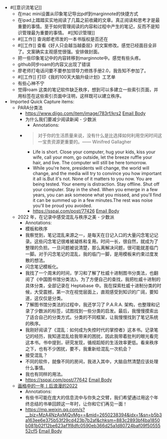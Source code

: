 - #[[意识流笔记]] 
    - 在mac mini设置从印象笔记导出pdf到marginnote的快捷方式
    - 在ipad上踏踏实实地阅读了几篇之前收藏的文章。真正阅读和思考才是最重要的事情。至于如何管理阅读的内容和过程中产生的笔记，反而不是知识管理最为重要的事情。 
      #[[知识管理]]
    - #[[工作]] 查询郎老师发的一本书版权是否还在
    - #[[工作]] 查看《好人只会越当越委屈》的文案修改。感觉已经面目全非了。文案确实主观感觉很强。安排做封面。
    - 把一些印象笔记中的内容转移到marginnote中。感觉有些头疼。
    - github同步roam的内容又出现了错误
    - 廖老师打电话问要不要参加领导力修炼手册2.0，我告知不参加了。
    - #[[工作]] 打印《我的100天大脑升级计划》工艺单 
    - 有些心神不宁
    - 觉得roam 这类的笔记软件缺乏秩序，想到可以多建立一些索引页面，并用标签在这些索引页面中注明，这样既可以建立秩序。
- Imported Quick Capture items:
    - PARA分类法
        - https://www.diigo.com/item/image/783rf/krs2 [Email Body](https://files.todoist.com/Q3m2NZPiah625ll8YgQa69WqjWii_59qhI3Wh2FfUS-ZOVyz2oSFWUmepqDRazKT/by/21878347/as/file.html)
        - 为什么我们要减少阅读新闻 - 少数派
            - Annotations:
        - > 对于你的生活质量来说，没有什么是比选择如何利用空闲时间这一宝贵资源更重要的。—— Winifred Gallagher
            - Life is short. Close your computer, hug your kids, kiss your wife, call your mom, go outside, let the breeze ruffle your hair, and live. The computer will still be here tomorrow.
            - While you're here, presidents will change, the world will change, and the media will try to convince you how important it all is.But it's not. None of it matters to you now. You are being tested. Your enemy is distraction. Stay offline. Shut off your computer. Stay in the shed. When you emerge in a few years, you can ask someone what you missed, and you'll find it can be summed up in a few minutes.The rest was noise you'll be proud you avoided.
            - https://sspai.com/post/77426 [Email Body](https://files.todoist.com/HO9HyxNKPaorBlKhKozqzjjrRjNMBaEC0UyH5LuptEU03BuBGo5h5h4gnoEH_oit/by/21878347/as/file.html)
    - 2022 年，在记录中感受混乱与秩序之美 - 少数派
        - Annotations:
        -  模板和秩序
        - 我察觉到，笔记混乱来源之一，是每天在日记入口的大量闪念笔记记录。这些闪念笔记很难被凝练和复用。时间一长，很自然，就成为了整理的负担。一旦问题被说清楚，那么离解决问题，很可能就差临门一脚。对于闪念笔记的混乱，我的临门一脚，是用模板来约束过度发散的想法。
        - 闪念笔记模板化。
        - 我找了一个周末的时间，学习和了解了杜威十进制图书分类法，也翻阅了《中国图书馆分类法》。为了方便自己的查找，我把杜威十进制的具体分类，全部记录在 Heptabase 中。我在探索杜威十进制分类的时候，大受震撼，第一次在视觉层面上，直观感受到知识的广阔，要知道，这仅仅是分类。
        - 了解图书馆分类法的过程中，我还学习了 P.A.R.A. 架构，也整理和记录了少数派的标签，试图找到一些分类的启发。最后，我慢慢摸索出了适合自己的分类方式。分类的不同框架，让我慢慢找到了笔记系统的秩序。
        - 我刚好阅读了《混乱：如何成为失控时代的掌控者》这本书。记录笔记的经历，我知道混乱给我带来的困扰，因此我带着批判的眼光看完这本书。书中提到，研究发现，循规蹈矩的生活效率更低。看来秩序之下，也有不少困扰，要不，我重新给混乱一次机会？
        - 接受混乱？
        - 不同的软件，就像不同的房间，我进入其中，大脑自然清楚应该处理什么事情。
        - 我也有同样的用法。
        - https://sspai.com/post/77642 [Email Body](https://files.todoist.com/tPsX8P5mnzSZaDYb_Wfgy4vgoO9Iu1Cd5D8HFo2cU460OCellNN867SP3CQfBdtP/by/21878347/as/file.html)
    - [画格中的一年丨后浪漫的2022](https://mp.weixin.qq.com/s?__biz=MzA4NzAxMjQyMg==&mid=2650238394&idx=1&sn=b5b3a163ee6e375b53f29cd423b7b2af&chksm=883c2893bf4ba1850b081b02f12be623af1f8dfc0590eb366d25a1d80724baf09f5055552cf5#rd)
        - Annotations:
        - 有些书可能在庞大的信息流中与你失之交臂，我们希望通过用这个年终总结的书单回顾这一年时，让你和它们再见一面！
        - https://mp.weixin.qq.com/s?__biz=MzA4NzAxMjQyMg==&mid=2650238394&idx=1&sn=b5b3a163ee6e375b53f29cd423b7b2af&chksm=883c2893bf4ba1850b081b02f12be623af1f8dfc0590eb366d25a1d80724baf09f5055552cf5 [Email Body](https://files.todoist.com/UoVAaWTZf3zKMcCK82DZykRmOiviMydInbEE-99sCiR-x8gFLE6zoJsbKZqtTyDJ/by/21878347/as/file.html)
